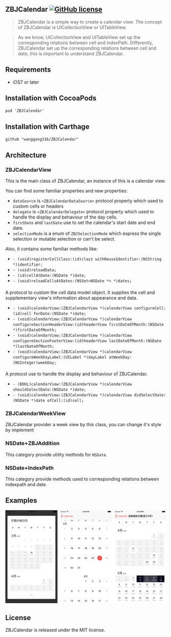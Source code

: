 
## ZBJCalendar [![GitHub license](https://img.shields.io/badge/license-MIT-lightgrey.svg)](https://raw.githubusercontent.com/wanggang316/ZBJCalendar/master/LICENSE) 

> ZBJCalendar is a simple way to create a calendar view. The concept of ZBJCalendar is UICollectionView or UITableView.

> As we know, UICollectionView and UITableView set up the corresponding relations between cell and indexPath. Differently, ZBJCalendar set up the corresponding relations between cell and date, this is important to understand ZBJCalendar.

## Requirements

 * iOS7 or later

## Installation with CocoaPods
`pod 'ZBJCalendar'`

## Installation with Carthage
`github "wanggang316/ZBJCalendar"`

## Architecture

### ZBJCalendarView

This is the main class of ZBJCalendar, an instance of this is a calendar view.

You can find some familiar properties and new properties:

 * `dataSource` is `<ZBJCalendarDataSource>` protocol property which  used to custom cells or headers
 * `delegate` is `<ZBJCalendarDelegate>` protocol property which used to handle the display and behaviour of the day cells.
 * `firstDate` and `lastDate` use to set the calendar's start date and end date.
 * `selectionMode` is a enum of `ZBJSelectionMode` which express the single selection or mutable selection or can't be select.


Also, it contains some familiar methods like:
 * `- (void)registerCellClass:(id)clazz withReuseIdentifier:(NSString *)identifier;`
 * `- (void)reloadData;`
 * `- (id)cellAtDate:(NSDate *)date;`
 * `- (void)reloadCellsAtDates:(NSSet<NSDate *> *)dates;`

#### <ZBJCalendarDataSource>

A protocol to custom the cell data model object. It supplies the cell and supplementary view's information about appearance and data.

* `- (void)calendarView:(ZBJCalendarView *)calendarView configureCell:(id)cell forDate:(NSDate *)date;`
* `- (void)calendarView:(ZBJCalendarView *)calendarView configureSectionHeaderView:(id)headerView firstDateOfMonth:(NSDate *)firstDateOfMonth;`
* `- (void)calendarView:(ZBJCalendarView *)calendarView configureSectionFooterView:(id)headerView lastDateOfMonth:(NSDate *)lastDateOfMonth;`
* `- (void)calendarView:(ZBJCalendarView *)calendarView configureWeekDayLabel:(UILabel *)dayLabel atWeekDay:(NSInteger)weekDay;`

#### <ZBJCalendarDelegate>

A protocol use to handle the display and behaviour of ZBJCalendar.

* `- (BOOL)calendarView:(ZBJCalendarView *)calendarView shouldSelectDate:(NSDate *)date;`
* `- (void)calendarView:(ZBJCalendarView *)calendarView didSelectDate:(NSDate *)date ofCell:(id)cell;`

### ZBJCalendarWeekView

ZBJCalendar provider a week view by this class, you can change it's style by implement <ZBJCalendarDataSource>

### NSDate+ZBJAddition

This category provide utility methods for `NSDate`.

### NSDate+IndexPath

 This category provide methods used to corresponding relations between indexpath and date.


## Examples

![show](./screenshots/00.png)

## License

ZBJCalendar is released under the MIT license.
